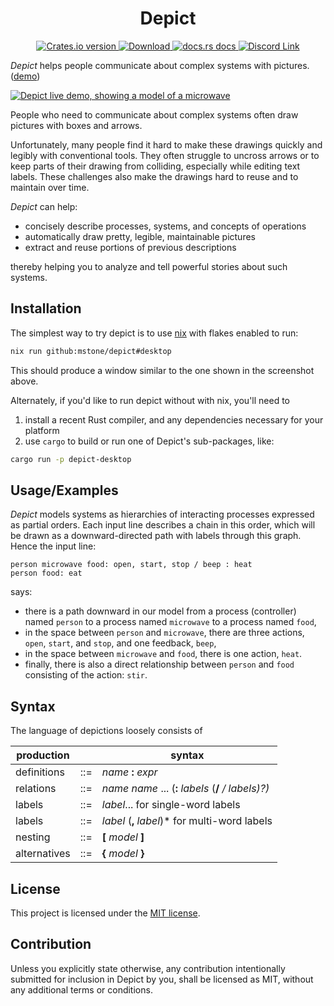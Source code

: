 <div align="center">
  <h1>Depict</h1>
</div>

<div align="center">
  <!-- Crates version -->
  <a href="https://crates.io/crates/depict">
    <img src="https://img.shields.io/crates/v/depict.svg?style=flat-square"
    alt="Crates.io version" />
  </a>
  <!-- Downloads -->
  <a href="https://crates.io/crates/depict">
    <img src="https://img.shields.io/crates/d/depict.svg?style=flat-square"
      alt="Download" />
  </a>
  <!-- docs -->
  <a href="https://docs.rs/depict">
    <img src="https://img.shields.io/badge/docs-latest-blue.svg?style=flat-square"
      alt="docs.rs docs" />
  </a>
  <!-- CI
  <a href="https://github.com/mstone/depict/actions">
    <img src="https://github.com/mstone/depict/actions/workflows/main.yml/badge.svg"
      alt="CI status" />
  </a> -->
  <!-- Discord -->
  <a href="https://discord.gg/UpWYZ5dN">
    <img src="https://img.shields.io/discord/973591045881360414.svg?logo=discord&style=flat-square" alt="Discord Link" />
  </a>
</div>

*Depict* helps people communicate about complex systems with pictures. ([demo](https://mstone.info/depict/))

[![Depict live demo, showing a model of a microwave](https://raw.githubusercontent.com/mstone/depict/main/doc/microwave.gif)](https://mstone.info/depict/)

People who need to communicate about complex systems often draw pictures with boxes and arrows. 

Unfortunately, many people find it hard to make these drawings quickly and legibly with conventional tools. They often struggle to uncross arrows or to keep parts of their drawing from colliding, especially while editing text labels. These challenges also make the drawings hard to reuse and to maintain over time.

*Depict* can help:
* concisely describe processes, systems, and concepts of operations
* automatically draw pretty, legible, maintainable pictures
* extract and reuse portions of previous descriptions

thereby helping you to analyze and tell powerful stories about such systems.

## Installation

The simplest way to try depict is to use [nix](https://nixos.org/nix/) with flakes enabled to run:

```bash
nix run github:mstone/depict#desktop
```

This should produce a window similar to the one shown in the screenshot above.

Alternately, if you'd like to run depict without with nix, you'll need to

1. install a recent Rust compiler, and any dependencies necessary for your platform
2. use `cargo` to build or run one of Depict's sub-packages, like:

```bash
cargo run -p depict-desktop
```


## Usage/Examples

*Depict* models systems as hierarchies of interacting processes expressed as partial orders. Each input line describes a chain in this order, which will be drawn as a downward-directed path with labels through this graph. Hence the input line:

```
person microwave food: open, start, stop / beep : heat
person food: eat
```

says: 

* there is a path downward in our model from a process (controller) named `person` to a process named `microwave` to a process named `food`, 
* in the space between `person` and `microwave`, there are three actions, `open`, `start`, and `stop`, and one feedback, `beep`, 
* in the space between `microwave` and `food`, there is one action, `heat`.
* finally, there is also a direct relationship between `person` and `food` consisting of the action: `stir`.


## Syntax

The language of depictions loosely consists of 

| production |   | syntax                                                  |
|------------|---|---------------------------------------------------------|
|definitions |::=| *name* **:** *expr*
|relations   |::=| *name* *name* ... (**:** *labels* (**/** */ *labels*)?)*
|labels      |::=| *label*... for single-word labels 
|labels      |::=| *label* (**,** *label*)* for multi-word labels
|nesting     |::=| **[** *model* **]**
|alternatives|::=| **{** *model* **}**


## License

This project is licensed under the [MIT license].

[MIT license]: https://github.com/mstone/depict/blob/main/LICENSE

## Contribution

Unless you explicitly state otherwise, any contribution intentionally submitted for inclusion in Depict by you, shall be licensed as MIT, without any additional terms or conditions.
